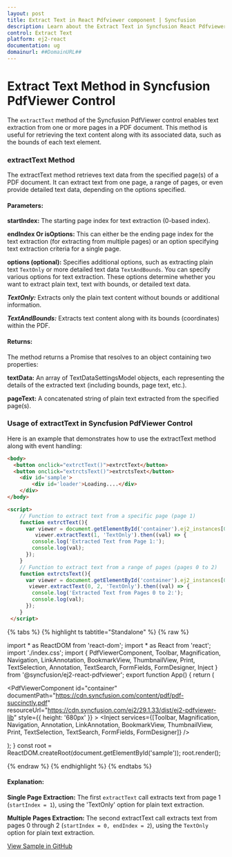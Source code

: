 ```yaml
---
layout: post
title: Extract Text in React Pdfviewer component | Syncfusion
description: Learn about the Extract Text in Syncfusion React Pdfviewer component of Syncfusion Essential JS 2 and more.
control: Extract Text
platform: ej2-react
documentation: ug
domainurl: ##DomainURL##
---
```


# Extract Text Method in Syncfusion PdfViewer Control

The `extractText` method of the Syncfusion PdfViewer control enables text extraction from one or more pages in a PDF document. This method is useful for retrieving the text content along with its associated data, such as the bounds of each text element.

### extractText Method
The extractText method retrieves text data from the specified page(s) of a PDF document. It can extract text from one page, a range of pages, or even provide detailed text data, depending on the options specified.

#### Parameters:
**startIndex:** The starting page index for text extraction (0-based index).

**endIndex Or isOptions:** This can either be the ending page index for the text extraction (for extracting from multiple pages) or an option specifying text extraction criteria for a single page.

**options (optional):** Specifies additional options, such as extracting plain text `TextOnly` or more detailed text data `TextAndBounds`. You can specify various options for text extraction. These options determine whether you want to extract plain text, text with bounds, or detailed text data.

***TextOnly:*** Extracts only the plain text content without bounds or additional information.

***TextAndBounds:*** Extracts text content along with its bounds (coordinates) within the PDF.

#### Returns:
The method returns a Promise that resolves to an object containing two properties:

**textData:** An array of TextDataSettingsModel objects, each representing the details of the extracted text (including bounds, page text, etc.).

**pageText:** A concatenated string of plain text extracted from the specified page(s).

### Usage of extractText in Syncfusion PdfViewer Control
Here is an example that demonstrates how to use the extractText method along with event handling:

```html
<body>
  <button onclick="extrctText()">extrctText</button>
  <button onclick="extrctsText()">extrctsText</button>
    <div id='sample'>
        <div id='loader'>Loading....</div>
    </div>
</body>

<script>
    // Function to extract text from a specific page (page 1)
    function extrctText(){ 
      var viewer = document.getElementById('container').ej2_instances[0];
	     viewer.extractText(1, 'TextOnly').then((val) => {
        console.log('Extracted Text from Page 1:'); 
        console.log(val);
      });
    }
    // Function to extract text from a range of pages (pages 0 to 2)
    function extrctsText(){              
      var viewer = document.getElementById('container').ej2_instances[0];
	   viewer.extractText(0, 2, 'TextOnly').then((val) => {
        console.log('Extracted Text from Pages 0 to 2:');
        console.log(val);
      });
    }
 </script>
```

{% tabs %}
{% highlight ts tabtitle="Standalone" %}
{% raw %} 

import * as ReactDOM from 'react-dom';
import * as React from 'react';
import './index.css';
import { PdfViewerComponent, Toolbar, Magnification, Navigation, LinkAnnotation, BookmarkView, ThumbnailView, Print, TextSelection, Annotation, TextSearch, FormFields, FormDesigner, Inject } from '@syncfusion/ej2-react-pdfviewer';
export function App() {
  return (<div>
    <div className='control-section'>
      <PdfViewerComponent 
        id="container" 
        documentPath="https://cdn.syncfusion.com/content/pdf/pdf-succinctly.pdf"
        resourceUrl="https://cdn.syncfusion.com/ej2/29.1.33/dist/ej2-pdfviewer-lib" 
        style={{ height: '680px' }} 
      >
        <Inject services={[Toolbar, Magnification, Navigation, Annotation, LinkAnnotation, BookmarkView, ThumbnailView,
          Print, TextSelection, TextSearch, FormFields, FormDesigner]} />
      </PdfViewerComponent>
    </div>
  </div>);
}
const root = ReactDOM.createRoot(document.getElementById('sample'));
root.render(<App />);

{% endraw %}
{% endhighlight %}
{% endtabs %}

#### Explanation:
**Single Page Extraction:** The first `extractText` call extracts text from page 1 (`startIndex = 1`), using the 'TextOnly' option for plain text extraction.

**Multiple Pages Extraction:** The second extractText call extracts text from pages 0 through 2 (`startIndex = 0, endIndex = 2`), using the `TextOnly` option for plain text extraction.

[View Sample in GitHub](https://github.com/SyncfusionExamples/react-pdf-viewer-examples/tree/master/How%20to)